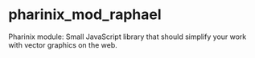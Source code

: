 # pharinix_mod_raphael
Pharinix module: Small JavaScript library that should simplify your work with vector graphics on the web.
